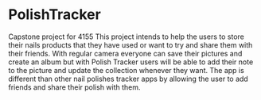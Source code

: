 # PolishTracker
Capstone project for 4155
This project intends to help the users to store their nails products that they have used or want to try and share them with their friends. With regular camera everyone can save their pictures and create an album but with Polish Tracker users will be able to add their note to the picture and update the collection whenever they want. The app is different than other nail polishes tracker apps by allowing the user to add friends and share their polish with them.
